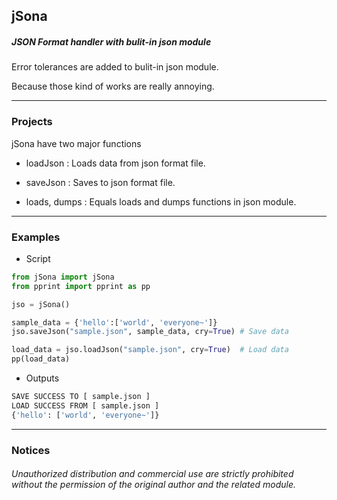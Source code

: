 ## jSona

##### JSON Format handler with bulit-in json module

Error tolerances are added to bulit-in json module.

Because those kind of works are really annoying.
***

### Projects

jSona have two major functions

* loadJson : Loads data from json format file.

* saveJson : Saves to json format file.

* loads, dumps : Equals loads and dumps functions in json module.

***

### Examples

* Script
```python
from jSona import jSona
from pprint import pprint as pp

jso = jSona()

sample_data = {'hello':['world', 'everyone~']}
jso.saveJson("sample.json", sample_data, cry=True) # Save data

load_data = jso.loadJson("sample.json", cry=True)  # Load data
pp(load_data)
```
* Outputs
```python
SAVE SUCCESS TO [ sample.json ]
LOAD SUCCESS FROM [ sample.json ]
{'hello': ['world', 'everyone~']}
```

***


### Notices

###### Unauthorized distribution and commercial use are strictly prohibited without the permission of the original author and the related module.
